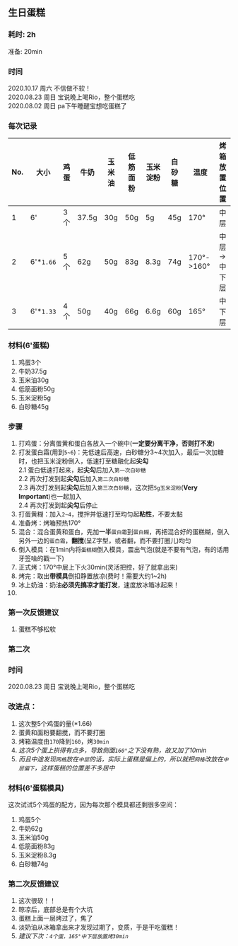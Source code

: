 ## 生日蛋糕

### 耗时: 2h
准备: 20min  

### 时间
2020.10.17 周六 不信做不软！  
2020.08.23 周日 宝说晚上喝Rio，整个蛋糕吃  
2020.08.02 周日 pa下午睡醒宝想吃蛋糕了

### 每次记录
| No.| 大小      | 鸡蛋 | 牛奶 |玉米油|低筋面粉|玉米淀粉| 白砂糖|   温度     | 烤箱放置位置 | 烘烤时间      |   效果   |
|----| ----      |---- | ---- | ----| ----  |  ----  | ----  | ----      |   ----      |  ----        |   ----   |
| 1  | 6'        | 3个 | 37.5g| 30g  | 50g   | 5g    |   45g | 170°       |      中层   | 30min        | 硬，略焦 |
| 2  | 6'*`1.66` | 5个 | 62g  | 50g  | 83g   | 8.3g  |   74g | 170°->160° | 中层->中下层 | 30min+10min | 略软，上略焦 |
| 3  | 6'*`1.33` | 4个 | 50g  | 40g  | 66g   | 6.6g  |   60g | 165°       |      中下层 | 30min        |  ??     |

### 材料(6'蛋糕)
1. 鸡蛋3个
2. 牛奶37.5g
3. 玉米油30g
4. 低筋面粉50g
5. 玉米淀粉5g
6. 白砂糖45g

### 步骤
1. 打鸡蛋：分离蛋黄和蛋白各放入一个碗中(**一定要分离干净，否则打不发**)
2. 打发蛋白霜(用到`5~6`)：先低速后高速，白砂糖分3~4次加入，最后一次加糖时，也把玉米淀粉倒入，低速打至糖融化起**尖勾**  
  2.1 蛋白低速打起来，起**尖勾**后加入`第一次白砂糖`  
  2.2 再次打发到起**尖勾**后加入`第二次白砂糖`  
  2.3 再次打发到起**尖勾**后加入`第三次白砂糖`，这次把`5g玉米淀粉`(**Very Important**)也一起加入  
  2.4 再次打发到起**尖勾**后停止
3. 打蛋黄糊：加入`2~4`，搅拌并低速打至均匀起**粘性**，不要太黏
4. 准备烤：烤箱预热170°
5. 混合：混合蛋黄和蛋白，先加**一半**`蛋白霜`到`蛋白糊`，再把混合好的蛋糕糊，倒入另外一边的`蛋白霜`，**翻搅**(呈Z字型，或者翻，而不要打圈儿)均匀
6. 倒入模具：在1min内将`蛋糕糊`倒入模具，震出气泡(就是不要有气泡，有的话用牙签啥的戳一下)
7. 正式烤：170°中层上下火30min(灵活把控，好了就拿出来)
8. 烤完：取出**带模具**倒扣静置放凉(费时！需要大约1~2h)
9. 冰上奶油：奶油**必须先搞凉才能打发**，速度放冰箱冰起来！
10. 


### 第一次反馈建议
1. 蛋糕不够松软

### 第二次

### 时间
2020.08.23 周日 宝说晚上喝Rio，整个蛋糕吃

### 改进点：
1. 这次整5个鸡蛋的量(*1.66)
2. 蛋黄和面粉要翻搅，而不要打圈
3. 烤箱温度由`170`降到`160`，烤`30min`
4. *这次5个蛋上拱得有点多，导致侧面`160°`之下没有熟，故又加了10min*
5. *而且中途发现`网格`放在`中层`的话，实际上蛋糕是偏上的，所以就把`网格`改放在`中层偏下`，这样蛋糕的位置差不多居中*

### 材料(6'蛋糕模具)
这次试试5个鸡蛋的配方，因为每次那个模具都还剩很多空间：

1. 鸡蛋5个
2. 牛奶62g
3. 玉米油50g
4. 低筋面粉83g
5. 玉米淀粉8.3g
6. 白砂糖74g

### 第二次反馈建议
1. 这次很软！！
2. 晾凉后，底部总是有个大坑
3. 蛋糕上面一层烤过了，焦了
4. 淡奶油从冰箱拿出来才发现过期了，变质，于是干吃蛋糕！
5. *建议下次：`4个蛋，165°中下层放置烤30min`*
